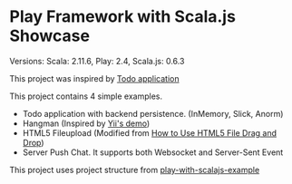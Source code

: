 # Play Framework with Scala.js Showcase
Versions: Scala: 2.11.6, Play: 2.4, Scala.js: 0.6.3

This project was inspired by [Todo application](http://lihaoyi.github.io/workbench-example-app/todo.html)

This project contains 4 simple examples. 
- Todo application with backend persistence. (InMemory, Slick, Anorm)
- Hangman (Inspired by [Yii's demo](http://www.yiiframework.com/demos/hangman/))
- HTML5 Fileupload (Modified from [How to Use HTML5 File Drag and Drop](http://www.sitepoint.com/html5-file-drag-and-drop/))
- Server Push Chat. It supports both Websocket and Server-Sent Event

This project uses project structure from [play-with-scalajs-example](https://github.com/vmunier/play-with-scalajs-example)
